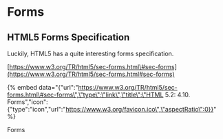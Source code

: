 # Forms

## HTML5 Forms Specification

Luckily, HTML5 has a quite interesting forms specification.

[https://www.w3.org/TR/html5/sec-forms.html\#sec-forms](https://www.w3.org/TR/html5/sec-forms.html#sec-forms)

{% embed data="{\"url\":\"https://www.w3.org/TR/html5/sec-forms.html\#sec-forms\",\"type\":\"link\",\"title\":\"HTML 5.2: 4.10. Forms\",\"icon\":{\"type\":\"icon\",\"url\":\"https://www.w3.org/favicon.ico\",\"aspectRatio\":0}}" %}

Forms

